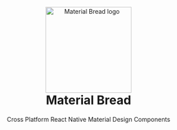 <p align="center" style="margin-bottom: 0px !important;">
  <img width="200" src="http://material-bread.org/logo-shadow.svg" alt="Material Bread logo" align="center">
</p>
<h1 align="center" style="margin-top: 0px;">Material Bread</h1>

<p align="center" >Cross Platform React Native Material Design Components</p>

<div align="center" >
